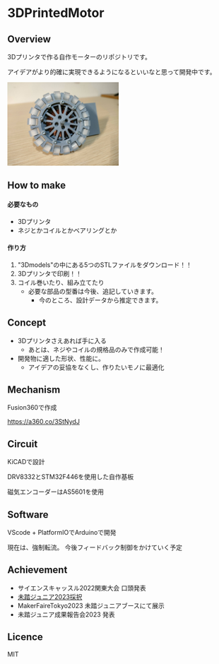 # 3DPrintedMotor

## Overview
3Dプリンタで作る自作モーターのリポジトリです。

アイデアがより的確に実現できるようになるといいなと思って開発中です。

<img src="https://github.com/Jun-robot/3DPrintedMotor/blob/main/readme.jpg" width="50%">

## How to make
#### 必要なもの
- 3Dプリンタ
- ネジとかコイルとかベアリングとか

#### 作り方
1. "3Dmodels"の中にある5つのSTLファイルをダウンロード！！
1. 3Dプリンタで印刷！！
1. コイル巻いたり、組み立てたり
   - 必要な部品の型番は今後、追記していきます。
	 - 今のところ、設計データから推定できます。

## Concept
- 3Dプリンタさえあれば手に入る
  - あとは、ネジやコイルの規格品のみで作成可能！
- 開発物に適した形状、性能に。
  - アイデアの妥協をなくし、作りたいモノに最適化

## Mechanism
Fusion360で作成

https://a360.co/3StNydJ

## Circuit
KiCADで設計

DRV8332とSTM32F446を使用した自作基板

磁気エンコーダーはAS5601を使用

## Software
VScode + PlatformIOでArduinoで開発

現在は、強制転流。
今後フィードバック制御をかけていく予定

## Achievement
- サイエンスキャッスル2022関東大会 口頭発表
- [未踏ジュニア2023採択](https://jr.mitou.org/projects/2023/3d_printed_brushless_motor)
- MakerFaireTokyo2023 未踏ジュニアブースにて展示
- 未踏ジュニア成果報告会2023 発表

## Licence
MIT
